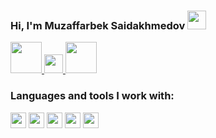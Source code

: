 ### Hi, I'm Muzaffarbek Saidakhmedov <img src='https://camo.githubusercontent.com/e8e7b06ecf583bc040eb60e44eb5b8e0ecc5421320a92929ce21522dbc34c891/68747470733a2f2f6d656469612e67697068792e636f6d2f6d656469612f6876524a434c467a6361737252346961377a2f67697068792e676966' width="30px">

<a href='https://www.youtube.com/channel/UC3mVtgc4qt2XJP2LhEjpv6g'>
  <img src="https://www.freepnglogos.com/uploads/youtube-logo-hd-8.png" height="50px">
</a>

<a href='https://www.youtube.com/channel/UC3mVtgc4qt2XJP2LhEjpv6g'>
  <img src="https://pnggrid.com/wp-content/uploads/2021/04/telegram-logo-circle-1024x1024.png" width="30px">
</a>

<a href='https://www.youtube.com/channel/UC3mVtgc4qt2XJP2LhEjpv6g'>
  <img src="https://e6.pngbyte.com/pngpicture/1525/png-instagram-png-instagram-logo.png" width="50px">
</a>

<br />

### Languages and tools I work with:

<code><img src="https://logos-world.net/wp-content/uploads/2021/10/Python-Symbol.png" height="25px"></code>
<code><img src="https://encrypted-tbn0.gstatic.com/images?q=tbn:ANd9GcT7vjMwE838i3-OP7lHP9ohUmCdH9iNErHvLW1aLW9UtHRAs4jXoHnkEOdpP2S6G8dWFY8&usqp=CAU" height="25px"></code>
<code><img src="https://mpng.subpng.com/20180802/tpl/kisspng-logo-html5-brand-clip-art-%E6%9D%89-%E5%B1%B1-%E8%89%AF-%E9%9B%84-5b62be01b565d5.334247781533197825743.jpg" height="25px"></code>
<code><img src="https://cdn.freebiesupply.com/logos/large/2x/css3-logo-png-transparent.png" height="25px"></code>
<code><img src="https://upload.wikimedia.org/wikipedia/commons/thumb/b/b2/Bootstrap_logo.svg/512px-Bootstrap_logo.svg.png" height="25px"></code>
